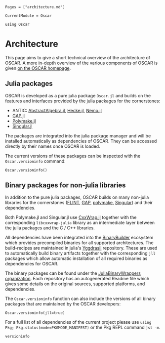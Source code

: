 ```@contents
Pages = ["architecture.md"]
```

```@meta
CurrentModule = Oscar
```

```@setup oscar
using Oscar
```

# Architecture

This page aims to give a short technical overview of the architecture of OSCAR.
A more in-depth overview of the various components of OSCAR is given
[on the OSCAR homepage](https://oscar.computeralgebra.de/about/).

## Julia packages

OSCAR is developed as a pure julia package `Oscar.jl` and builds on the features
and interfaces provided by the julia packages for the cornerstones:
  - ANTIC: [AbstractAlgebra.jl](https://github.com/Nemocas/AbstractAlgebra.jl),
           [Hecke.jl](https://github.com/thofma/Hecke.jl),
           [Nemo.jl](https://github.com/nemocas/Nemo.jl)
  - [GAP.jl](https://github.com/oscar-system/GAP.jl)
  - [Polymake.jl](https://github.com/oscar-system/Polymake.jl)
  - [Singular.jl](https://github.com/oscar-system/Singular.jl)

The packages are integrated into the julia package manager and will be
installed automatically as dependencies of OSCAR. They can be accessed directly
by their names once OSCAR is loaded.

The current versions of these packages can be inspected with the `Oscar.versioninfo` command:

```@repl oscar
Oscar.versioninfo()
```

## Binary packages for non-julia libraries

In addition to the pure julia packages, OSCAR builds on many non-julia libraries
for the cornerstones ([FLINT](http://flintlib.org/), [GAP](https://gap-system.org/),
[polymake](https://polymake.org), [Singular](https://www.singular.uni-kl.de/))
and their dependencies.

Both Polymake.jl and Singular.jl use [CxxWrap.jl](https://github.com/JuliaInterop/CxxWrap.jl)
together with the corresponding `libcxxwrap-julia` library as an intermediate layer between the
julia packages and the C / C++ libraries.

All dependencies have been integrated into the [BinaryBuilder](https://binarybuilder.org/)
ecosystem which provides precompiled binaries for all supported architectures.
The build-recipes are maintained in julia's [Yggdrasil](https://github.com/JuliaPackaging/Yggdrasil)
repository. These are used to automatically build binary artifacts together with the
corresponding `jll` packages which allow automatic installation of all required
binaries as dependencies for OSCAR.

The binary packages can be found under the [JuliaBinaryWrappers organization](https://github.com/JuliaBinaryWrappers). Each repository has an autogenerated Readme file which gives some details on the original sources, supported platforms, and dependencies.


The `Oscar.versioninfo` function can also include the versions of all binary packages that are
maintained by the OSCAR developers:

```@repl oscar
Oscar.versioninfo(jll=true)
```

For a full list of all dependencies of the current project please use
`using Pkg; Pkg.status(mode=PKGMODE_MANIFEST)` or the Pkg REPL command `]st -m`.


```@docs
versioninfo
```
